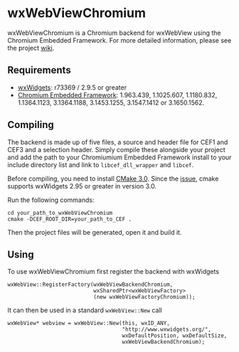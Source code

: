 wxWebViewChromium
=================

wxWebViewChromium is a Chromium backend for wxWebView using the Chromium
Embedded Framework. For more detailed information, please see the project
[wiki][1].

Requirements
------------

* [wxWidgets][2]: r73369 / 2.9.5  or greater
* [Chromium Embedded Framework][3]:  1.963.439, 1.1025.607, 1.1180.832, 
   1.1364.1123, 3.1364.1188, 3.1453.1255, 3.1547.1412 or 3.1650.1562.

Compiling
---------

The backend is made up of five files, a source and header file for CEF1
and CEF3 and a selection header. Simply compile these alongside your
project and add the path to your Chromiumium Embedded Framework
install to your include directory list and link to `libcef_dll_wrapper`
and `libcef`.

Before compiling, you need to install [CMake 3.0][4]. Since the [issue][5], cmake 
supports wxWidgets 2.95 or greater in version 3.0.

Run the following commands:

```
cd your_path_to_wxWebViewChromium
cmake -DCEF_ROOT_DIR=your_path_to_CEF .
```
Then the project files will be generated, open it and build it.

Using
-----

To use wxWebViewChromium first register the backend with wxWidgets

    wxWebView::RegisterFactory(wxWebViewBackendChromium, 
                               wxSharedPtr<wxWebViewFactory>
                               (new wxWebViewFactoryChromium));

It can then be used in a standard `wxWebView::New` call

    wxWebView* webview = wxWebView::New(this, wxID_ANY,
                                        "http://www.wxwidgets.org/",
                                        wxDefaultPosition, wxDefaultSize,
                                        wxWebViewBackendChromium);

[1]: https://github.com/steve-lamerton/wxWebViewChromium/wiki
[2]: http://www.wxwidgets.org
[3]: http://code.google.com/p/chromiumembedded/
[4]: http://www.cmake.org/files/dev/
[5]: http://public.kitware.com/Bug/bug_relationship_graph.php?bug_id=14587&graph=relation
